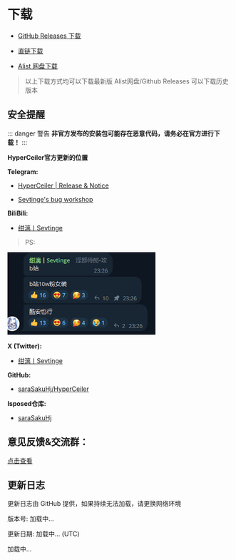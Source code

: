 # 下载

- [GitHub Releases 下载](https://github.com/saraSakuHj/Hyperceiler/releases)

- [直链下载](https://api.sevtinge.cc/update.php)

- [Alist 网盘下载](https://alist.heinu.cc/cemiuiler)

> 以上下载方式均可以下载最新版 Alist网盘/Github Releases 可以下载历史版本

## 安全提醒

::: danger 警告
**非官方发布的安装包可能存在恶意代码，请务必在官方进行下载！**
:::

**HyperCeiler官方更新的位置**

**Telegram:**

- [HyperCeiler | Release & Notice ](https://t.me/cemiuiler_release)

- [Sevtinge's bug workshop](https://t.me/sevtinge_mod)

**BiliBili:**

 - [绀漓丨Sevtinge](https://space.bilibili.com/526912874)

 >PS: 

 ![bilibili](/images/bilibili.png)

**X (Twitter):**

 - [绀漓丨Sevtinge](https://x.com/CN_Sevtinge)

**GitHub:** 

 - [saraSakuHj/HyperCeiler](https://github.com/saraSakuHj/Hyperceiler)

**lsposed仓库:** 

- [saraSakuHj](https://modules.lsposed.org/module/com.sevtinge.hyperceiler)

## 意见反馈&交流群：

[点击查看](/Support.html)

## 更新日志

<span id="hidden">更新日志由 GitHub 提供，如果持续无法加载，请更换网络环境</span>

版本号: <span id="version">加载中...</span>

更新日期: <span id="date">加载中...</span> (UTC)

<p id="info">加载中...</p>

<script setup>
import FetchInfo from '/.vitepress/components/FetchInfo.vue'
</script>
<FetchInfo/>